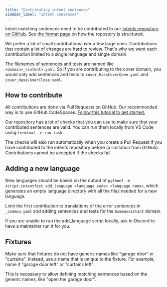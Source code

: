 ```yaml
---
title: "Contributing intent sentences"
sidebar_label: "Intent sentences"
---
```


Intent matching sentences need to be contributed to our [Intents repository on GitHub](https://github.com/home-assistant/intents). See [the format page](../intents/matching.md) on how the repostory is structured.

We prefer a lot of small contributions over a few large ones. Contributions that contain a lot of changes are hard to review. That's why we want each contribution limited to a single language and single domain.

The filenames of sentences and tests are named like `<domain>_<intent>.yaml`. So if you are contributing to the cover domain, you would only add sentences and tests to `cover_HassCoverOpen.yaml` and `cover_HassCoverClose.yaml`.

## How to contribute

All contributions are done via Pull Requests on GitHub. Our recommended way is to use GitHub CodeSpaces. [Follow this tutorial to get started.](https://github.com/home-assistant/intents/blob/main/docs/codespace/README.md)

Our repository has a lot of checks that you can use to make sure that your contributed sentences are valid. You can run them locally from VS Code using `terminal -> run task`.

The checks will also run automatically when you create a Pull Request if you have contributed to the intents repository before (a limitation from GitHub). Contributions cannot be accepted if the checks fail.

## Adding a new language

New languages should be based on the output of `python3 -m script.intentfest add_language <language code> <language name>`, which generates an empty language directory with all the files needed for a new language.

Limit the first contribution to translations of the error sentences in `_common.yaml` and adding sentences and tests for the `homeassistant` domain.

If you are unable to run the add_language script locally, ask in Discord to have a maintainer run it for you.

## Fixtures

Make sure that fixtures do not have generic names like "garage door" or "curtains". Instead, use a name that is unique to the fixture. For example, name it "garage door left" or "curtains left".

This is necessary to allow defining matching sentences based on the generic names, like "open the garage door".
